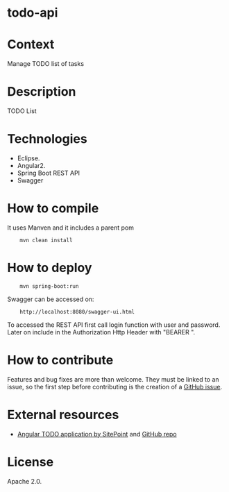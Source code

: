 # todo-api

# Context

Manage TODO list of tasks

# Description

TODO List

# Technologies

- Eclipse.
- Angular2.
- Spring Boot REST API
- Swagger

# How to compile

It uses Manven and it includes a parent pom

```
	mvn clean install
```

# How to deploy

```
	mvn spring-boot:run
```

Swagger can be accessed on:

```
	http://localhost:8080/swagger-ui.html
```

To accessed the REST API first call login function with user and password. Later on include in the Authorization Http Header with "BEARER <token>".

# How to contribute

Features and bug fixes are more than welcome. They must be linked to an issue, so the first step before contributing is the creation of a [GitHub issue](https://github.com/carloscaverobarca/todo-api/issues).

# External resources

- [Angular TODO application by SitePoint](https://www.sitepoint.com/angular-2-tutorial/) and [GitHub repo](https://github.com/sitepoint-editors/angular-todo-app/tree/master/src/app)

# License

Apache 2.0.